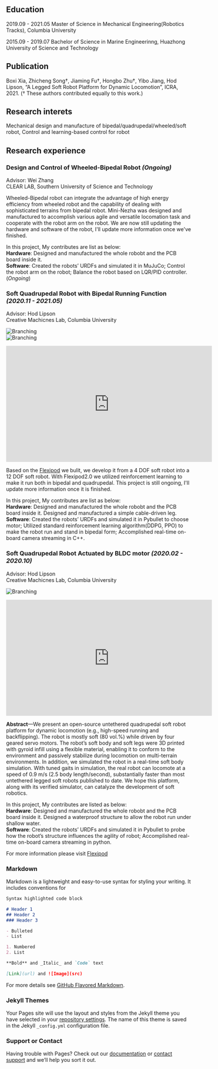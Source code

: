 ## Education

2019.09 - 2021.05 Master of Science in Mechanical Engineering(Robotics Tracks), Columbia University 

2015.09 - 2019.07 Bachelor of Science in Marine Engineerinng, Huazhong University of Science and Technology

## Publication
Boxi Xia, Zhicheng Song†, Jiaming Fu†, Hongbo Zhu†, Yibo Jiang, Hod Lipson, “A Legged Soft Robot Platform for Dynamic Locomotion”, ICRA, 2021. († These authors contributed equally to this work.)

## Research interets
Mechanical design and manufacture of bipedal/quadrupedal/wheeled/soft robot, Control and learning-based control for robot

## Research experience

### Design and Control of Wheeled-Bipedal Robot _(Ongoing)_    

Advisor: Wei Zhang  
CLEAR LAB, Southern University of Science and Technology  

Wheeled-Bipedal robot can integrate the advantage of high energy efficiency from wheeled robot and the capability of dealing with sophisticated terrains from bipedal robot. Mini-Nezha was designed and manufactured to accomplish various agile and versatile locomation task and cooperate with the robot arm on the robot. We are now still updating the hardware and software of the robot, I'll update more information once we've finished.

In this project, My contributes are list as below:  
    **Hardware**: Designed and manufactured the whole robobt and the PCB board inside it.  
    **Software**: Created the robots’ URDFs and simulated it in MuJuCo; Control the robot arm on the robot; Balance the robot based on LQR/PID controller.(_Ongoing_)

### Soft Quadrupedal Robot with Bipedal Running Function _(2020.11 - 2021.05)_

Advisor: Hod Lipson  
Creative Machicnes Lab, Columbia University

![Branching](./assets/Flexipod2.0.jpg)  
![Branching](./assets/PCB.jpg)  
<p align="center">
<iframe width="560" height="315" src="https://www.youtube.com/embed/fAjOaO8Wtlg" title="YouTube video player" frameborder="0" allow="accelerometer; autoplay; clipboard-write; encrypted-media; gyroscope; picture-in-picture" allowfullscreen></iframe>
</p>  

Based on the [Flexipod](https://boxixia.github.io/Flexipod/) we bulit, we develop it from a 4 DOF soft robot into a 12 DOF soft robot. With Flexipod2.0 we utilized reinforcement learning to make it run both in bipedal and quadrupedal. This project is still ongoing, I'll update more information once it is finished.  

In this project, My contributes are list as below:  
    **Hardware**: Designed and manufactured the whole robobt and the PCB board inside it. Designed and manufactured a simple cable-driven leg.  
    **Software**: Created the robots’ URDFs and simulated it in Pybullet to choose motor; Utilized standard reinforcement learning algorithm(DDPG, PPO) to make the robot run and stand in bipedal form; Accomplished real-time on-board camera streaming in C++.

### Soft Quadrupedal Robot Actuated by BLDC motor _(2020.02 - 2020.10)_

Advisor: Hod Lipson  
Creative Machicnes Lab, Columbia University

![Branching](./assets/terrain_run.jpg)
<p align="center">
<iframe width="560" height="315" src="https://www.youtube.com/embed/3h0RwY_tpGc" title="YouTube video player" frameborder="0" allow="accelerometer; autoplay; clipboard-write; encrypted-media; gyroscope; picture-in-picture" allowfullscreen></iframe>
</p>

**Abstract**—We present an open-source untethered quadrupedal soft robot platform for dynamic locomotion (e.g., high-speed running and backflipping). The robot is mostly soft (80 vol.%) while driven by four geared servo motors. The robot’s soft body and soft legs were 3D printed with gyroid infill using a flexible material, enabling it to conform to the environment and passively stabilize during locomotion on multi-terrain environments. In addition, we simulated the robot in a real-time soft body simulation. With tuned gaits in simulation, the real robot can locomote at a speed of 0.9 m/s (2.5 body length/second), substantially faster than most untethered legged soft robots published to date. We hope this platform, along with its verified simulator, can catalyze the development of soft robotics.  

In this project, My contributes are listed as below:  
    **Hardware**: Designed and manufactured the whole robobt and the PCB board inside it. Designed a waterproof structure to allow the robot run under shallow water.  
    **Software**: Created the robots’ URDFs and simulated it in Pybullet to probe how the robot’s structure influences the agility of robot; Accomplished real-time on-board camera streaming in python.

For more information please visit [Flexipod](https://boxixia.github.io/Flexipod/)



### Markdown

Markdown is a lightweight and easy-to-use syntax for styling your writing. It includes conventions for

```markdown
Syntax highlighted code block

# Header 1
## Header 2
### Header 3

- Bulleted
- List

1. Numbered
2. List

**Bold** and _Italic_ and `Code` text

[Link](url) and ![Image](src)
```

For more details see [GitHub Flavored Markdown](https://guides.github.com/features/mastering-markdown/).

### Jekyll Themes

Your Pages site will use the layout and styles from the Jekyll theme you have selected in your [repository settings](https://github.com/ZhichengSong6/ZhichengSong6.github.io/settings/pages). The name of this theme is saved in the Jekyll `_config.yml` configuration file.

### Support or Contact

Having trouble with Pages? Check out our [documentation](https://docs.github.com/categories/github-pages-basics/) or [contact support](https://support.github.com/contact) and we’ll help you sort it out.
